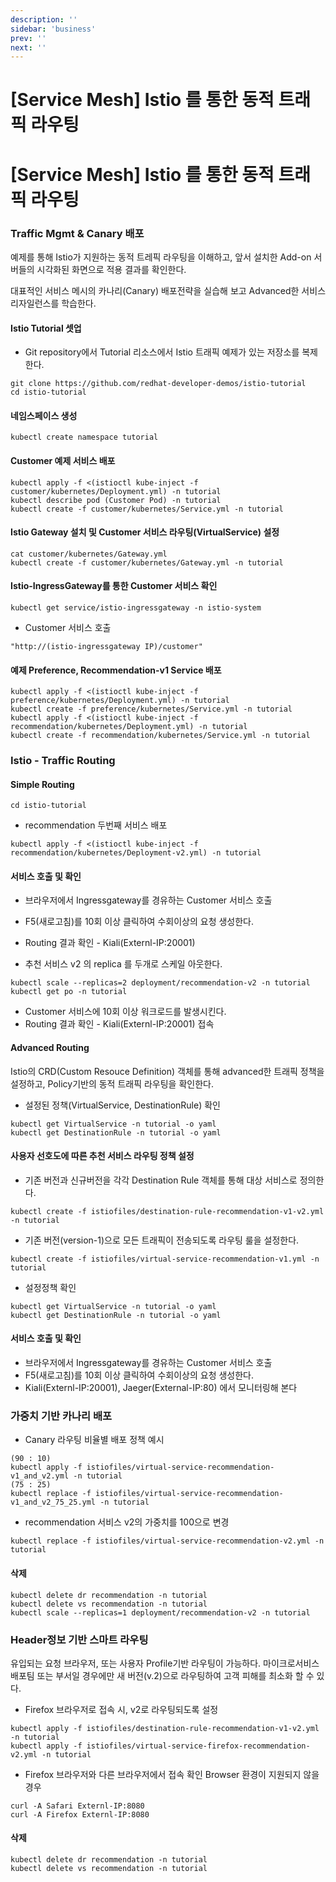```yaml
---
description: ''
sidebar: 'business'
prev: ''
next: ''
---
```


# [Service Mesh] Istio 를 통한 동적 트래픽 라우팅

# [Service Mesh] Istio 를 통한 동적 트래픽 라우팅

### Traffic Mgmt & Canary 배포

예제를 통해 Istio가 지원하는 동적 트레픽 라우팅을 이해하고, 앞서 설치한 Add-on 서버들의 시각화된 화면으로 적용 결과를 확인한다.

대표적인 서비스 메시의 카나리(Canary) 배포전략을 실습해 보고 Advanced한 서비스 리자일런스를 학습한다.


#### Istio Tutorial 셋업

- Git repository에서 Tutorial 리소스에서 Istio 트래픽 예제가 있는 저장소를 복제한다.
```
git clone https://github.com/redhat-developer-demos/istio-tutorial
cd istio-tutorial
```

#### 네임스페이스 생성

```
kubectl create namespace tutorial
```

#### Customer 예제 서비스 배포

```
kubectl apply -f <(istioctl kube-inject -f customer/kubernetes/Deployment.yml) -n tutorial
kubectl describe pod (Customer Pod) -n tutorial
kubectl create -f customer/kubernetes/Service.yml -n tutorial
```

#### Istio Gateway 설치 및 Customer 서비스 라우팅(VirtualService) 설정

```
cat customer/kubernetes/Gateway.yml
kubectl create -f customer/kubernetes/Gateway.yml -n tutorial
```

#### Istio-IngressGateway를 통한 Customer 서비스 확인

```
kubectl get service/istio-ingressgateway -n istio-system
```

- Customer 서비스 호출
```
"http://(istio-ingressgateway IP)/customer"
```


#### 예제 Preference, Recommendation-v1 Service 배포
```
kubectl apply -f <(istioctl kube-inject -f preference/kubernetes/Deployment.yml) -n tutorial
kubectl create -f preference/kubernetes/Service.yml -n tutorial
kubectl apply -f <(istioctl kube-inject -f recommendation/kubernetes/Deployment.yml) -n tutorial
kubectl create -f recommendation/kubernetes/Service.yml -n tutorial
```

### Istio - Traffic Routing

#### Simple Routing

```
cd istio-tutorial
```

- recommendation 두번째 서비스 배포
```
kubectl apply -f <(istioctl kube-inject -f recommendation/kubernetes/Deployment-v2.yml) -n tutorial
```

#### 서비스 호출 및 확인

- 브라우저에서 Ingressgateway를 경유하는 Customer 서비스 호출

- F5(새로고침)를 10회 이상 클릭하여 수회이상의 요청 생성한다.
- Routing 결과 확인 - Kiali(Externl-IP:20001)

- 추천 서비스 v2 의 replica 를 두개로 스케일 아웃한다.
```
kubectl scale --replicas=2 deployment/recommendation-v2 -n tutorial
kubectl get po -n tutorial
```

- Customer 서비스에 10회 이상 워크로드를 발생시킨다.
- Routing 결과 확인 - Kiali(Externl-IP:20001) 접속

#### Advanced Routing

Istio의 CRD(Custom Resouce Definition) 객체를 통해 advanced한 트래픽 정책을 설정하고, Policy기반의 동적 트래픽 라우팅을 확인한다.

- 설정된 정책(VirtualService, DestinationRule) 확인
```
kubectl get VirtualService -n tutorial -o yaml
kubectl get DestinationRule -n tutorial -o yaml
```

#### 사용자 선호도에 따른 추천 서비스 라우팅 정책 설정

- 기존 버전과 신규버전을 각각 Destination Rule 객체를 통해 대상 서비스로 정의한다.
```
kubectl create -f istiofiles/destination-rule-recommendation-v1-v2.yml -n tutorial
```

- 기존 버전(version-1)으로 모든 트래픽이 전송되도록 라우팅 룰을 설정한다. 
```
kubectl create -f istiofiles/virtual-service-recommendation-v1.yml -n tutorial
```

- 설정정책 확인
```
kubectl get VirtualService -n tutorial -o yaml
kubectl get DestinationRule -n tutorial -o yaml
```

#### 서비스 호출 및 확인

- 브라우저에서 Ingressgateway를 경유하는 Customer 서비스 호출
- F5(새로고침)를 10회 이상 클릭하여 수회이상의 요청 생성한다.
- Kiali(Externl-IP:20001), Jaeger(External-IP:80) 에서 모니터링해 본다


### 가중치 기반 카나리 배포 

- Canary 라우팅 비율별 배포 정책 예시
```
(90 : 10)
kubectl apply -f istiofiles/virtual-service-recommendation-v1_and_v2.yml -n tutorial
(75 : 25)
kubectl replace -f istiofiles/virtual-service-recommendation-v1_and_v2_75_25.yml -n tutorial
```

- recommendation 서비스 v2의 가중치를 100으로 변경
```
kubectl replace -f istiofiles/virtual-service-recommendation-v2.yml -n tutorial
```

#### 삭제
```
kubectl delete dr recommendation -n tutorial
kubectl delete vs recommendation -n tutorial
kubectl scale --replicas=1 deployment/recommendation-v2 -n tutorial
```


### Header정보 기반 스마트 라우팅

유입되는 요청 브라우저, 또는 사용자 Profile기반 라우팅이 가능하다. 마이크로서비스 배포팀 또는 부서일 경우에만 새 버전(v.2)으로 라우팅하여 고객 피해를 최소화 할 수 있다.

- Firefox 브라우저로 접속 시, v2로 라우팅되도록 설정
```
kubectl apply -f istiofiles/destination-rule-recommendation-v1-v2.yml -n tutorial
kubectl apply -f istiofiles/virtual-service-firefox-recommendation-v2.yml -n tutorial
```
- Firefox 브라우저와 다른 브라우저에서 접속 확인 Browser 환경이 지원되지 않을 경우
```
curl -A Safari Externl-IP:8080
curl -A Firefox Externl-IP:8080
```


#### 삭제
```
kubectl delete dr recommendation -n tutorial
kubectl delete vs recommendation -n tutorial
```